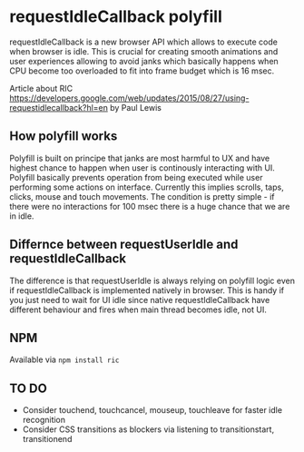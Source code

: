 requestIdleCallback polyfill
============================

requestIdleCallback is a new browser API which allows to execute code when browser is idle.
This is crucial for creating smooth animations and user experiences allowing to avoid janks which basically happens when CPU become too overloaded to fit into frame budget which is 16 msec.

Article about RIC https://developers.google.com/web/updates/2015/08/27/using-requestidlecallback?hl=en by Paul Lewis

How polyfill works
------------------

Polyfill is built on principe that janks are most harmful to UX and have highest chance to happen when user is continously interacting with UI. Polyfill basically prevents operation from being executed while user performing some actions on interface. Currently this implies scrolls, taps, clicks, mouse and touch movements. The condition is pretty simple - if there were no interactions for 100 msec there is a huge chance that we are in idle.


Differnce between requestUserIdle and requestIdleCallback
---------------------------------------------------------

The difference is that requestUserIdle is always relying on polyfill logic even if requestIdleCallback is implemented natively in browser. This is handy if you just need to wait for UI idle since native requestIdleCallback have different behaviour and fires when main thread becomes idle, not UI.

NPM
---

Available via `npm install ric`

TO DO
-----

- Consider touchend, touchcancel, mouseup, touchleave for faster idle recognition
- Consider CSS transitions as blockers via listening to transitionstart, transitionend